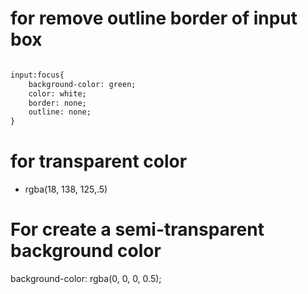 
# for remove outline border of input box

````html

input:focus{
    background-color: green;
    color: white;
    border: none;
    outline: none;
}

````

# for transparent color

- rgba(18, 138, 125,.5)

# For create a semi-transparent background color

background-color: rgba(0, 0, 0, 0.5);
